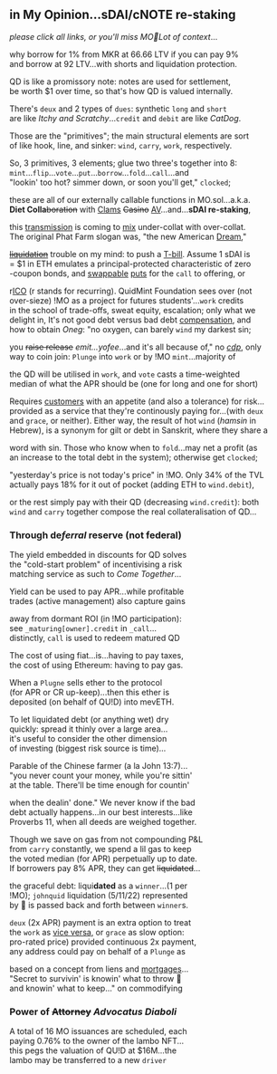 ## in My Opinion...sDAI/cNOTE re-staking
*please click all links, or you'll miss MO🔨Lot of context*...  

why borrow for 1% from MKR at 66.66 LTV if you can pay 9%  
and borrow at 92 LTV...with shorts and liquidation protection.

QD is like a promissory note: notes are used for settlement,   
be worth $1 over time, so that's how QD is valued internally.

There's `deux` and 2 types of `dues`: synthetic `long` and `short`  
are like *Itchy and Scratchy*...`credit` and `debit` are like *CatDog*.  

Those are the "primitives"; the main structural elements are sort   
of like hook, line, and sinker: `wind`, `carry`, `work`, respectively.

So, 3 primitives, 3 elements; glue two three's together into 8:  
`mint`...`flip`...`vote`...`put`...`borrow`...`fold`...`call`...and    
"lookin' too hot? simmer down, or soon you'll get," `clocked`;  

these are all of our externally callable functions in MO.sol...a.k.a.   
**Diet Colla**~~boration~~ with [Clams](https://twitter.com/clammyclams/status/1781831323356733946) ~~Casino~~ [AV](https://youtu.be/1O25uUy90hU)...and...**sDAI re-staking**,  

this [transmission](https://en.wikipedia.org/wiki/Intercarrier_method) is coming to [mix](https://youtu.be/ndQM3kVb06I) under-collat with over-collat.  
 The original Phat Farm slogan was, "the new American [Dream](https://www.youtube.com/clip/Ugkx6KgnkNJTp-w6l-UJbXc0ctnAmo8LgdOU)," 

  
[~~liquidation~~](https://mirror.xyz/quid.eth/LZ4pS8tVAAkZVSYqJWoihs19cdMhgWESsLr9dIhvL40) trouble on my mind: to push a [T-bill](https://twitter.com/OuchMedPA/status/1740514556244623427). Assume 1 sDAI is  
= $1 in ETH emulates a principal-protected characteristic of zero  
-coupon bonds, and [swappable](https://twitter.com/guil_lambert/status/1772423853316219051) [puts](https://twitter.com/futurenomics/status/1766173245949014373) for the `call` to offering, or   

r[ICO](https://twitter.com/QuidMint/status/1786533263139369265) (r stands for recurring). QuidMint Foundation sees over (not  
over-sieze) !MO as a project for futures students'...`work` credits   
in the school of trade-offs, sweat equity, escalation; only what we  
 delight in, It's not good debt versus bad debt [compensation](https://www.tabers.com/tabersonline/view/Tabers-Dictionary/730522/all/compensation),  and  
how to obtain *Oneg*:  "no oxygen, can barely `wind` my darkest sin; 

you ~~raise release~~ *emit...yofee*...and it's all because of,"  no [*cdp*](https://twitter.com/zellic_io/status/1688666477552193536), only   
 way to coin join: `Plunge` into `work` or by !MO `mint`...majority of  
 
the QD will be utilised in `work`, and `vote` casts a time-weighted  
median of what the APR should be (one for long and one for short)  

Requires [customers](https://twitter.com/QuidMint/status/1784201484143358433) with an appetite (and also a tolerance) for risk...  
provided as a service that they're continously paying for...(with `deux`  
and `grace`, or neither). Either way, the result of hot `wind` (*hamsin* in  
Hebrew), is a synonym for gilt or debt in Sanskrit, where they share a  

word with sin. Those who know when to `fold`...may net a profit (as   
an increase to the total debt in the system); otherwise get `clocked`;  

"yesterday's price is not today's price" in !MO. Only 34% of the TVL  
 actually pays 18% for it out of pocket (adding ETH to `wind.debit`),  

or the rest simply pay with their QD (decreasing `wind.credit`): both  
`wind` and `carry` together compose the real collateralisation of QD...

### Through de*ferral* reserve (not federal)

The yield embedded in discounts for QD solves   
the "cold-start problem" of incentivising a risk  
matching service as such to *Come Together*...   

Yield can be used to pay APR...while profitable  
trades (active management) also capture gains  

away from dormant ROI (in !MO participation):  
see `_maturing[owner].credit` in `_call`...   
distinctly, `call` is used to redeem matured QD  

The cost of using fiat...is...having to pay taxes,   
the cost of using Ethereum: having to pay gas.  

When a `Plugne` sells ether to the protocol  
(for APR or CR up-keep)...then this ether is  
deposited (on behalf of QU!D) into mevETH.  

To let liquidated debt (or anything wet) dry  
quickly: spread it thinly over a large area…  
it's useful to consider the other dimension   
of investing (biggest risk source is time)...   

Parable of the Chinese farmer (a la John 13:7)...   
"you never count your money, while you're sittin'  
at the table. There'll be time enough for countin'  

when the dealin' done." We never know if the bad  
debt actually happens...in our best interests...like  
Proverbs 11, when all deeds are weighed together.    

Though we save on gas from not compounding P&L   
from `carry` constantly, we spend a lil gas to keep  
the voted median (for APR) perpetually up to date.   
If borrowers pay 8% APR, they can get ~~liquidated~~...

the graceful debt: liqui**dated** as a `winner`...(1 per  
!MO); `johnquid` liquidation (5/11/22) represented  
by 👕 is passed back and forth between `winner`s.  

`deux` (2x APR) payment is an extra option to treat  
the `work` as [vice versa](https://www.instagram.com/p/CnPsieFKzRQ/),
or `grace` as slow option:  
pro-rated price) provided continuous 2x payment,  
any address could pay on behalf of a `Plunge` as  

based on a concept from liens and [mortgages](https://en.wikipedia.org/wiki/Celebrity_bond)...  
"Secret to survivin' is knowin' what to throw 🏀  
and knowin' what to keep..." on commodifying 

### Power of ~~Attorney~~ *Advocatus Diaboli* 

A total of 16 MO issuances are scheduled, each  
paying 0.76% to the owner of the lambo NFT...  
this pegs the valuation of QU!D at $16M...the  
lambo may be transferred to a new `driver`  
